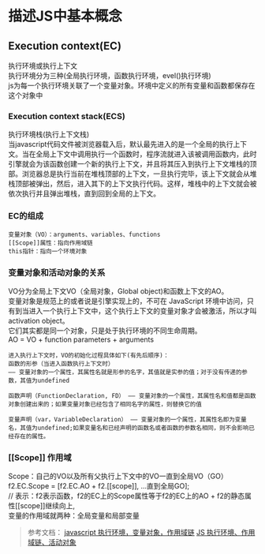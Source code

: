 # 描述JS中基本概念
##  Execution context(EC)
执行环境或执行上下文<br>
执行环境分为三种(全局执行环境，函数执行环境，evel()执行环境)<br>
js为每一个执行环境关联了一个变量对象。环境中定义的所有变量和函数都保存在这个对象中<br>
### Execution context stack(ECS)
执行环境栈(执行上下文栈)<br>
当javascript代码文件被浏览器载入后，默认最先进入的是一个全局的执行上下文。当在全局上下文中调用执行一个函数时，程序流就进入该被调用函数内，此时引擎就会为该函数创建一个新的执行上下文，并且将其压入到执行上下文堆栈的顶部。浏览器总是执行当前在堆栈顶部的上下文，一旦执行完毕，该上下文就会从堆栈顶部被弹出，然后，进入其下的上下文执行代码。这样，堆栈中的上下文就会被依次执行并且弹出堆栈，直到回到全局的上下文。
### EC的组成
```
变量对象（VO）：arguments、variables、functions
[[Scope]]属性：指向作用域链
this指针：指向一个环境对象
```
### 变量对象和活动对象的关系
VO分为全局上下文VO（全局对象，Global object)和函数上下文的AO。<br>
变量对象是规范上的或者说是引擎实现上的，不可在 JavaScript 环境中访问，只有到当进入一个执行上下文中，这个执行上下文的变量对象才会被激活，所以才叫 activation object。<br>
它们其实都是同一个对象，只是处于执行环境的不同生命周期。<br>
AO = VO + function parameters + arguments<br>
```
进入执行上下文时，VO的初始化过程具体如下(有先后顺序)：
函数的形参（当进入函数执行上下文时）
—— 变量对象的一个属性，其属性名就是形参的名字，其值就是实参的值；对于没有传递的参数，其值为undefined

函数声明（FunctionDeclaration, FD） —— 变量对象的一个属性，其属性名和值都是函数对象创建出来的；如果变量对象已经包含了相同名字的属性，则替换它的值

变量声明（var，VariableDeclaration） —— 变量对象的一个属性，其属性名即为变量名，其值为undefined;如果变量名和已经声明的函数名或者函数的参数名相同，则不会影响已经存在的属性。
```
### [[Scope]] 作用域
Scope：自己的VO以及所有父执行上下文中的VO一直到全局VO（GO）<br>
f2.EC.Scope = [f2.EC.AO + f2.[[scope]], ...直到全局GO];<br>
// 表示：f2表示函数，f2的EC上的Scope属性等于f2的EC上的AO + f2的静态属性[[scope]]继续向上,<br>
变量的作用域就两种：全局变量和局部变量<br>

> 参考文档：
[javascript 执行环境，变量对象，作用域链](https://segmentfault.com/a/1190000000533094)
[JS 执行环境、作用域链、活动对象](https://segmentfault.com/a/1190000015782315)
